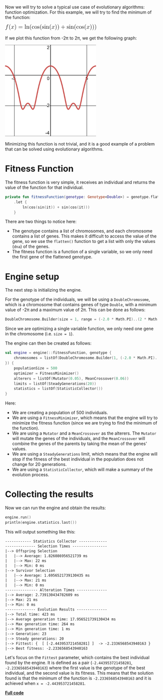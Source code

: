 Now we will try to solve a typical use case of evolutionary algorithms: function optimization.
For this example, we will try to find the minimum of the function:

![f(x) = ln(cos(sin(x)) + sin(cos(x)))](equation.png)

If we plot this function from -2π to 2π, we get the following graph:

<img height="300" src="function_opt.png" width="300" alt="Real function plot"/>

Minimizing this function is not trivial, and it is a good example of a problem that can be solved 
using evolutionary algorithms.

# Fitness Function

The fitness function is very simple, it receives an individual and returns the value of the function
for that individual.

```kotlin
private fun fitnessFunction(genotype: Genotype<Double>) = genotype.flatten().first()
    .let {
        ln(cos(sin(it)) + sin(cos(it)))
    }
```

There are two things to notice here:

- The genotype contains a list of chromosomes, and each chromosome contains a list of genes. 
  This makes it difficult to access the value of the gene, so we use the `flatten()` function to
  get a list with only the values (``dna``) of the genes.
- The fitness function is a function of a single variable, so we only need the first gene of the
  flattened genotype.

# Engine setup

The next step is initializing the engine.

For the genotype of the individuals, we will be using a ``DoubleChromosome``, which is a chromosome
that contains genes of type ``Double``, with a minimum value of -2π and a maximum value of 2π.
This can be done as follows:

```kotlin
DoubleChromosome.Builder(size = 1, range = (-2.0 * Math.PI)..(2 * Math.PI))
```

Since we are optimizing a single variable function, we only need one gene in the chromosome (i.e.
``size = 1``).

The engine can then be created as follows:

```kotlin
val engine = engine(::fitnessFunction, genotype {
    chromosomes = listOf(DoubleChromosome.Builder(1, (-2.0 * Math.PI)..(2 * Math.PI)))
}) {
    populationSize = 500
    optimizer = FitnessMinimizer()
    alterers = listOf(Mutator(0.05), MeanCrossover(0.06))
    limits = listOf(SteadyGenerations(20))
    statistics = listOf(StatisticCollector())
}
```

Here:
- We are creating a population of 500 individuals.
- We are using a ``FitnessMinimizer``, which means that the engine will try to minimize the fitness
  function (since we are trying to find the minimum of the function).
- We are using a ``Mutator`` and a ``MeanCrossover`` as the alterers. The ``Mutator`` will mutate
  the genes of the individuals, and the ``MeanCrossover`` will combine the genes of the parents by 
  taking the mean of the genes' values.
- We are using a ``SteadyGenerations`` limit, which means that the engine will stop if the fitness 
  of the best individual in the population does not change for 20 generations.
- We are using a ``StatisticCollector``, which will make a summary of the evolution process.

# Collecting the results

Now we can run the engine and obtain the results:

```kotlin
engine.run()
println(engine.statistics.last())
```

This will output something like this:

```
------------ Statistics Collector -------------
-------------- Selection Times ----------------
|--> Offspring Selection
|   |--> Average: 1.826086956521739 ms
|   |--> Max: 22 ms
|   |--> Min: 0 ms
|--> Survivor Selection
|   |--> Average: 1.6956521739130435 ms
|   |--> Max: 21 ms
|   |--> Min: 0 ms
--------------- Alteration Times --------------
|--> Average: 2.739130434782609 ms
|--> Max: 21 ms
|--> Min: 0 ms
-------------- Evolution Results --------------
|--> Total time: 423 ms
|--> Average generation time: 17.956521739130434 ms
|--> Max generation time: 264 ms
|--> Min generation time: 1 ms
|--> Generation: 23
|--> Steady generations: 20
|--> Fittest: {  [ [-2.443953721458281] ]  -> -2.2336568543940163 }
|--> Best fitness: -2.2336568543940163
```

Let's focus on the ``Fittest`` parameter, which contains the best individual found by the engine.
It is defined as a pair (``-2.443953721458281``, ``-2.2336568543940163``) where the first value is
the genotype of the best individual, and the second value is its fitness.
This means that the solution found is that the minimum of the function is ``-2.2336568543940163`` 
and it is achieved when ``x = -2.443953721458281``.

**[Full code]()**